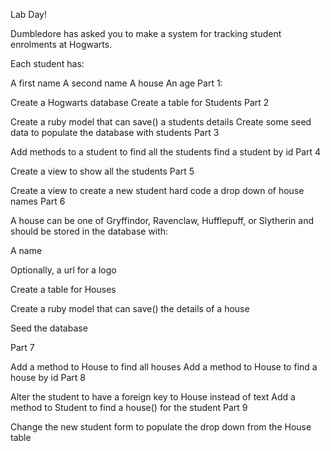 Lab Day!

Dumbledore has asked you to make a system for tracking student enrolments at Hogwarts.

Each student has:

A first name
A second name
A house
An age
Part 1:

Create a Hogwarts database
Create a table for Students
Part 2

Create a ruby model that can save() a students details
Create some seed data to populate the database with students
Part 3

Add methods to a student to
find all the students
find a student by id
Part 4

Create a view to show all the students
Part 5

Create a view to create a new student
hard code a drop down of house names
Part 6

A house can be one of Gryffindor, Ravenclaw, Hufflepuff, or Slytherin and should be stored in the database with:

A name

Optionally, a url for a logo

Create a table for Houses

Create a ruby model that can save() the details of a house

Seed the database

Part 7

Add a method to House to find all houses
Add a method to House to find a house by id
Part 8

Alter the student to have a foreign key to House instead of text
Add a method to Student to find a house() for the student
Part 9

Change the new student form to populate the drop down from the House table
